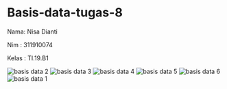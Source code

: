 # Basis-data-tugas-8

Nama: Nisa Dianti

Nim : 311910074

Kelas : TI.19.B1


![basis data 2](https://user-images.githubusercontent.com/81575540/124468753-b9c52b80-ddc3-11eb-9201-8e57968a4ff6.png)
![basis data 3](https://user-images.githubusercontent.com/81575540/124468808-c77ab100-ddc3-11eb-81c9-f250d596d39a.png)
![basis data 4](https://user-images.githubusercontent.com/81575540/124468804-c6498400-ddc3-11eb-9557-497976043221.png)
![basis data 5](https://user-images.githubusercontent.com/81575540/124468796-c47fc080-ddc3-11eb-9712-328694f88f89.png)
![basis data 6](https://user-images.githubusercontent.com/81575540/124468792-c34e9380-ddc3-11eb-94a7-43ad8fa45a59.png)
![basis data 1](https://user-images.githubusercontent.com/81575540/124468786-c184d000-ddc3-11eb-8783-b241ecdb0901.png)
